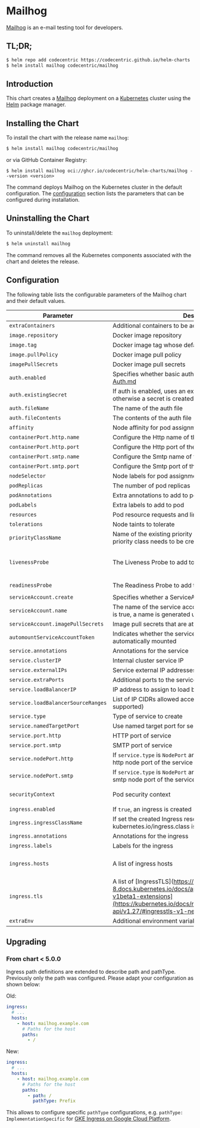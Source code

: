# Mailhog

[Mailhog](http://iankent.uk/project/mailhog/) is an e-mail testing tool for developers.

## TL;DR;

```bash
$ helm repo add codecentric https://codecentric.github.io/helm-charts
$ helm install mailhog codecentric/mailhog
```

## Introduction

This chart creates a [Mailhog](http://iankent.uk/project/mailhog/) deployment on a [Kubernetes](http://kubernetes.io)
cluster using the [Helm](https://helm.sh) package manager.

## Installing the Chart

To install the chart with the release name `mailhog`:

```bash
$ helm install mailhog codecentric/mailhog
```

or via GitHub Container Registry:

```console
$ helm install mailhog oci://ghcr.io/codecentric/helm-charts/mailhog --version <version>
```

The command deploys Mailhog on the Kubernetes cluster in the default configuration. The [configuration](#configuration)
section lists the parameters that can be configured during installation.

## Uninstalling the Chart

To uninstall/delete the `mailhog` deployment:

```bash
$ helm uninstall mailhog
```
The command removes all the Kubernetes components associated with the chart and deletes the release.

## Configuration

The following table lists the configurable parameters of the Mailhog chart and their default values.

Parameter | Description | Default
--- | --- | ---
`extraContainers` | Additional containers to be added to the application pod | `[]`
`image.repository` | Docker image repository | `mailhog/mailhog`
`image.tag` | Docker image tag whose default is the chart version | `""`
`image.pullPolicy` | Docker image pull policy | `IfNotPresent`
`imagePullSecrets` | Docker image pull secrets | `[]`
`auth.enabled` | Specifies whether basic authentication is enabled, see [Auth.md](https://github.com/mailhog/MailHog/blob/master/docs/Auth.md) | `false`
`auth.existingSecret` | If auth is enabled, uses an existing secret with this name; otherwise a secret is created | `""`
`auth.fileName` | The name of the auth file | `auth.txt`
`auth.fileContents` | The contents of the auth file | `""`
`affinity` | Node affinity for pod assignment | `{}`
`containerPort.http.name` | Configure the Http name of the Mailhog container | `http`
`containerPort.http.port` | Configure the Http port of the Mailhog container | `8025`
`containerPort.smtp.name` | Configure the Smtp name of the Mailhog container | `tcp-smtp`
`containerPort.smtp.port` | Configure the Smtp port of the Mailhog container | `1025`
`nodeSelector` | Node labels for pod assignment | `{}`
`podReplicas` | The number of pod replicas | `1`
`podAnnotations` | Extra annotations to add to pod | `{}`
`podLabels` | Extra labels to add to pod | `{}`
`resources` | Pod resource requests and limits | `{}`
`tolerations` | Node taints to tolerate | `[]`
`priorityClassName` | Name of the existing priority class to be used by Mailhog pod, priority class needs to be created beforehand | `""`
`livenessProbe` | The Liveness Probe to add to pod | `{ "initialDelaySeconds": 10, "tcpPort": { "port": "1025" }, "timeoutSeconds": 1 }`
`readinessProbe` | The Readiness Probe to add to pod | `{"tcpPort": { "port": "1025" }`
`serviceAccount.create` | Specifies whether a ServiceAccount should be created | `true` |
`serviceAccount.name` | The name of the service account to use. If not set and create is true, a name is generated using the fullname template | `""` |
`serviceAccount.imagePullSecrets` | Image pull secrets that are attached to the ServiceAccount | `[]` |
`automountServiceAccountToken` | Indicates whether the service account token should be automatically mounted | `false` |
`service.annotations` | Annotations for the service | `{}`
`service.clusterIP` | Internal cluster service IP | `""`
`service.externalIPs` | Service external IP addresses | `[]`
`service.extraPorts` | Additional ports to the service | `[]`
`service.loadBalancerIP` | IP address to assign to load balancer (if supported) | `""`
`service.loadBalancerSourceRanges` | List of IP CIDRs allowed access to load balancer (if supported) | `[]`
`service.type` | Type of service to create | `ClusterIP`
`service.namedTargetPort` | Use named target port for service | `true`
`service.port.http` | HTTP port of service | `""`
`service.port.smtp` | SMTP port of service | `""`
`service.nodePort.http` | If `service.type` is `NodePort` and this is non-empty, sets the http node port of the service | `""`
`service.nodePort.smtp` | If `service.type` is `NodePort` and this is non-empty, sets the smtp node port of the service | `""`
`securityContext` | Pod security context | `{ runAsUser: 1000, fsGroup: 1000, runAsNonRoot: true }`
`ingress.enabled` | If `true`, an ingress is created | `false`
`ingress.ingressClassName` | If set the created Ingress resource will have this class name. kubernetes.io/ingress.class is [deprecated](https://kubernetes.io/docs/concepts/services-networking/ingress/#deprecated-annotation) | `nil`
`ingress.annotations` | Annotations for the ingress | `{}`
`ingress.labels` | Labels for the ingress | `{}`
`ingress.hosts` | A list of ingress hosts | `{ host: mailhog.example.com, paths: [{ path: "/", pathType: Prefix }] }`
`ingress.tls` | A list of [IngressTLS](https://v1-8.docs.kubernetes.io/docs/api-reference/v1.8/#ingresstls-v1beta1-extensions](https://kubernetes.io/docs/reference/generated/kubernetes-api/v1.27/#ingresstls-v1-networking-k8s-io) items | `[]`
`extraEnv` | Additional environment variables, see [CONFIG.md](https://github.com/mailhog/MailHog/blob/master/docs/CONFIG.md) | `{}`

## Upgrading

### From chart < 5.0.0

 Ingress path definitions are extended to describe path and pathType. Previously only the path was configured. Please adapt your configuration as shown below:

 Old:
 ```yaml
 ingress:
   # ...
   hosts:
     - host: mailhog.example.com
       # Paths for the host
       paths:
         - /
 ```
 New:
 ```yaml
 ingress:
   # ...
   hosts:
     - host: mailhog.example.com
       # Paths for the host
       paths:
         - path: /
           pathType: Prefix
 ```

 This allows to configure specific `pathType` configurations, e.g. `pathType: ImplementationSpecific` for [GKE Ingress on Google Cloud Platform](https://cloud.google.com/kubernetes-engine/docs/concepts/ingress#default_backend).
